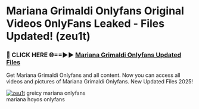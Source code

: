 # Mariana Grimaldi Onlyfans Original Videos 0nlyFans Leaked - Files Updated! (zeu1t)

<h3>🔴 CLICK HERE 🌐==►► <a href="https://tinyurl.com/x26r9saj" rel="nofollow">Mariana Grimaldi Onlyfans Updated Files</a></h3>

Get Mariana Grimaldi Onlyfans and all content. Now you can access all videos and pictures of Mariana Grimaldi Onlyfans. New Updated Files 2025!

[![zeu1t](https://i.imgur.com/LkgZPqh.gif)](https://tinyurl.com/x26r9saj)
greicy mariana onlyfans<br>
mariana hoyos onlyfans